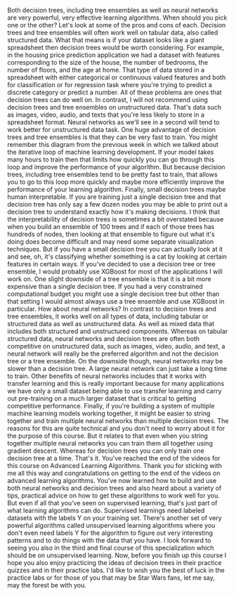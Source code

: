 Both decision trees, including tree ensembles as well as neural networks are very powerful, very effective learning algorithms. When should you pick one or the other? Let's look at some of the pros and cons of each. Decision trees and tree ensembles will often work well on tabular data, also called structured data. What that means is if your dataset looks like a giant spreadsheet then decision trees would be worth considering. For example, in the housing price prediction application we had a dataset with features corresponding to the size of the house, the number of bedrooms, the number of floors, and the age at home. That type of data stored in a spreadsheet with either categorical or continuous valued features and both for classification or for regression task where you're trying to predict a discrete category or predict a number. All of these problems are ones that decision trees can do well on. In contrast, I will not recommend using decision trees and tree ensembles on unstructured data. That's data such as images, video, audio, and texts that you're less likely to store in a spreadsheet format. Neural networks as we'll see in a second will tend to work better for unstructured data task. One huge advantage of decision trees and tree ensembles is that they can be very fast to train. You might remember this diagram from the previous week in which we talked about the iterative loop of machine learning development. If your model takes many hours to train then that limits how quickly you can go through this loop and improve the performance of your algorithm. But because decision trees, including tree ensembles tend to be pretty fast to train, that allows you to go to this loop more quickly and maybe more efficiently improve the performance of your learning algorithm. Finally, small decision trees maybe human interpretable. If you are training just a single decision tree and that decision tree has only say a few dozen nodes you may be able to print out a decision tree to understand exactly how it's making decisions. I think that the interpretability of decision trees is sometimes a bit overstated because when you build an ensemble of 100 trees and if each of those trees has hundreds of nodes, then looking at that ensemble to figure out what it's doing does become difficult and may need some separate visualization techniques. But if you have a small decision tree you can actually look at it and see, oh, it's classifying whether something is a cat by looking at certain features in certain ways. If you've decided to use a decision tree or tree ensemble, I would probably use XGBoost for most of the applications I will work on. One slight downside of a tree ensemble is that it is a bit more expensive than a single decision tree. If you had a very constrained computational budget you might use a single decision tree but other than that setting I would almost always use a tree ensemble and use XGBoost in particular. How about neural networks? In contrast to decision trees and tree ensembles, it works well on all types of data, including tabular or structured data as well as unstructured data. As well as mixed data that includes both structured and unstructured components. Whereas on tabular structured data, neural networks and decision trees are often both competitive on unstructured data, such as images, video, audio, and text, a neural network will really be the preferred algorithm and not the decision tree or a tree ensemble. On the downside though, neural networks may be slower than a decision tree. A large neural network can just take a long time to train. Other benefits of neural networks includes that it works with transfer learning and this is really important because for many applications we have only a small dataset being able to use transfer learning and carry out pre-training on a much larger dataset that is critical to getting competitive performance. Finally, if you're building a system of multiple machine learning models working together, it might be easier to string together and train multiple neural networks than multiple decision trees. The reasons for this are quite technical and you don't need to worry about it for the purpose of this course. But it relates to that even when you string together multiple neural networks you can train them all together using gradient descent. Whereas for decision trees you can only train one decision tree at a time. That's it. You've reached the end of the videos for this course on Advanced Learning Algorithms. Thank you for sticking with me all this way and congratulations on getting to the end of the videos on advanced learning algorithms. You've now learned how to build and use both neural networks and decision trees and also heard about a variety of tips, practical advice on how to get these algorithms to work well for you. But even if all that you've seen on supervised learning, that's just part of what learning algorithms can do. Supervised learnings need labeled datasets with the labels Y on your training set. There's another set of very powerful algorithms called unsupervised learning algorithms where you don't even need labels Y for the algorithm to figure out very interesting patterns and to do things with the data that you have. I look forward to seeing you also in the third and final course of this specialization which should be on unsupervised learning. Now, before you finish up this course I hope you also enjoy practicing the ideas of decision trees in their practice quizzes and in their practice labs. I'd like to wish you the best of luck in the practice labs or for those of you that may be Star Wars fans, let me say, may the forest be with you.
